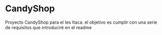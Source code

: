 # CandyShop
Proyecto CandyShop para el Ies Itaca. el objetivo es cumplir con una serie de requisitos que introduciré en el readme
